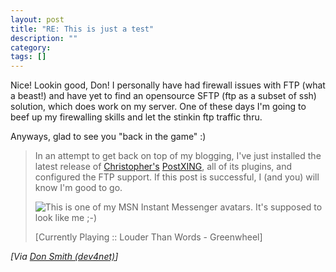 ```yaml
---
layout: post
title: "RE: This is just a test"
description: ""
category: 
tags: []
---
```

 

<p>Nice! Lookin good, Don! I personally have had firewall issues with FTP (what 
a beast!) and have yet to find an opensource SFTP (ftp as a subset of ssh) 
solution, which does work on my server. One of these days I'm going to beef up 
my firewalling skills and let the stinkin ftp traffic thru. </p>
<p>Anyways, glad to see you "back in the game" :)</p>
<blockquote>
  <p>In an attempt to get back on top of my blogging, I've just installed the 
  latest release of <a href="http://www.chrisfrazier.net/blog/">Christopher's</a> <a href="http://projectdistributor.net/Projects/Project.aspx?projectId=12">PostXING</a>, 
  all of its plugins, and configured the FTP support. If this post is 
  successful, I (and you) will know I'm good to go.</p>
  <p><img alt="This is one of my MSN Instant Messenger avatars. It's supposed to look like me ;-)" hspace="0" src="http://dev4net.members.winisp.net/images/character.jpg" align="baseline" border="0" /></p>
  <p class="media">[Currently Playing :: Louder Than Words - 
Greenwheel]</p></blockquote>

<p><i>[Via <a href="http://dev4net.com/blog/archive/2005/06/15/2320.aspx">Don Smith 
(dev4net)</a>]</i></p>